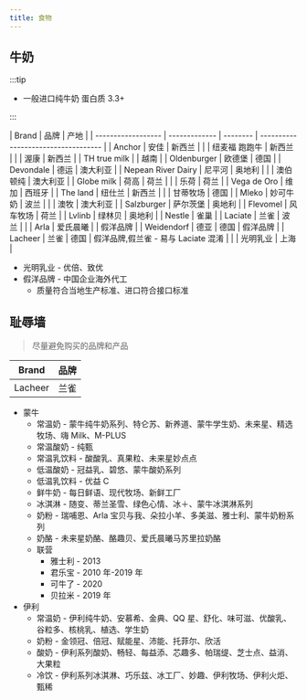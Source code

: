 ```yaml
---
title: 食物
---
```


## 牛奶

:::tip

- 一般进口纯牛奶 蛋白质 3.3+

:::

| Brand              | 品牌          | 产地     |
| ------------------ | ------------- | -------- | ----------------------------------- |
| Anchor             | 安佳          | 新西兰   |
|                    | 纽麦福 跑跑牛 | 新西兰   |
|                    | 渥康          | 新西兰   |
| TH true milk       |               | 越南     |
| Oldenburger        | 欧德堡        | 德国     |
| Devondale          | 德运          | 澳大利亚 |
| Nepean River Dairy | 尼平河        | 奥地利   |
|                    | 澳伯顿纯      | 澳大利亚 |
| Globe milk         | 荷高          | 荷兰     |
|                    | 乐荷          | 荷兰     |
| Vega de Oro        | 维加          | 西班牙   |
| The land           | 纽仕兰        | 新西兰   |
|                    | 甘蒂牧场      | 德国     |
| Mleko              | 妙可牛奶      | 波兰     |
|                    | 澳牧          | 澳大利亚 |
| Salzburger         | 萨尔茨堡      | 奥地利   |
| Flevomel           | 风车牧场      | 荷兰     |
| Lvlinb             | 绿林贝        | 奥地利   |
| Nestle             | 雀巢          |
| Laciate            | 兰雀          | 波兰     |                                     |
| Arla               | 爱氏晨曦      |          | 假洋品牌                            |
| Weidendorf         | 德亚          | 德国     | 假洋品牌                            |
| Lacheer            | 兰雀          | 德国     | 假洋品牌,假兰雀 - 易与 Laciate 混淆 |
|                    | 光明乳业      | 上海     |

- 光明乳业 - 优倍、致优
- 假洋品牌 - 中国企业海外代工
  - 质量符合当地生产标准、进口符合接口标准

## 耻辱墙

> 尽量避免购买的品牌和产品

| Brand   | 品牌 |
| ------- | ---- |
| Lacheer | 兰雀 |

- 蒙牛
  - 常温奶 - 蒙牛纯牛奶系列、特仑苏、新养道、蒙牛学生奶、未来星、精选牧场、嗨 Milk、M-PLUS
  - 常温酸奶 - 纯甄
  - 常温乳饮料 - 酸酸乳、真果粒、未来星妙点点
  - 低温酸奶 - 冠益乳、碧悠、蒙牛酸奶系列
  - 低温乳饮料 - 优益 C
  - 鲜牛奶 - 每日鲜语、现代牧场、新鲜工厂
  - 冰淇淋 - 随变、蒂兰圣雪、绿色心情、冰＋、蒙牛冰淇淋系列
  - 奶粉 - 瑞哺恩、Arla 宝贝与我、朵拉小羊、多美滋、雅士利、蒙牛奶粉系列
  - 奶酪 - 未来星奶酪、酪趣贝、爱氏晨曦马苏里拉奶酪
  - 联营
    - 雅士利 - 2013
    - 君乐宝 - 2010 年-2019 年
    - 可牛了 - 2020
    - 贝拉米 - 2019 年
- 伊利
  - 常温奶 - 伊利纯牛奶、安慕希、金典、QQ 星、舒化、味可滋、优酸乳、谷粒多、核桃乳、植选、学生奶
  - 奶粉 - 金领冠、倍冠、赋能星、沛能、托菲尔、欣活
  - 酸奶 - 伊利系列酸奶、畅轻、每益添、芯趣多、帕瑞缇、芝士点、益消、大果粒
  - 冷饮 - 伊利系列冰淇淋、巧乐兹、冰工厂、妙趣、伊利牧场、伊利火炬、甄稀
